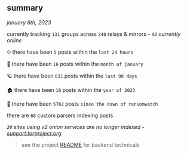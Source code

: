 
## summary
_january 6th, 2023_

currently tracking `131` groups across `240` relays & mirrors - _`93` currently online_

⏲ there have been `5` posts within the `last 24 hours`

🦈 there have been `16` posts within the `month of january`

🪐 there have been `831` posts within the `last 90 days`

🏚 there have been `16` posts within the `year of 2023`

🦕 there have been `5702` posts `since the dawn of ransomwatch`

there are `68` custom parsers indexing posts

_`20` sites using v2 onion services are no longer indexed - [support.torproject.org](https://support.torproject.org/onionservices/v2-deprecation/)_

> see the project [README](https://github.com/joshhighet/ransomwatch#ransomwatch--) for backend technicals
